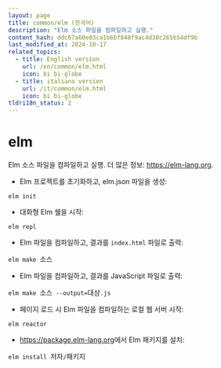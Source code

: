 ```yaml
---
layout: page
title: common/elm (한국어)
description: "Elm 소스 파일을 컴파일하고 실행."
content_hash: ddc67a60e03ca1b6bf848f9ac4d38c265b54df9b
last_modified_at: 2024-10-17
related_topics:
  - title: English version
    url: /en/common/elm.html
    icon: bi bi-globe
  - title: italiano version
    url: /it/common/elm.html
    icon: bi bi-globe
tldri18n_status: 2
---
```

# elm

Elm 소스 파일을 컴파일하고 실행.
더 많은 정보: <https://elm-lang.org>.

- Elm 프로젝트를 초기화하고, elm.json 파일을 생성:

`elm init`

- 대화형 Elm 쉘을 시작:

`elm repl`

- Elm 파일을 컴파일하고, 결과를 `index.html` 파일로 출력:

`elm make `<span class="tldr-var badge badge-pill bg-dark-lm bg-white-dm text-white-lm text-dark-dm font-weight-bold">소스</span>

- Elm 파일을 컴파일하고, 결과를 JavaScript 파일로 출력:

`elm make `<span class="tldr-var badge badge-pill bg-dark-lm bg-white-dm text-white-lm text-dark-dm font-weight-bold">소스</span>` --output=`<span class="tldr-var badge badge-pill bg-dark-lm bg-white-dm text-white-lm text-dark-dm font-weight-bold">대상</span>`.js`

- 페이지 로드 시 Elm 파일을 컴파일하는 로컬 웹 서버 시작:

`elm reactor`

- <https://package.elm-lang.org>에서 Elm 패키지를 설치:

`elm install `<span class="tldr-var badge badge-pill bg-dark-lm bg-white-dm text-white-lm text-dark-dm font-weight-bold">저자</span>`/`<span class="tldr-var badge badge-pill bg-dark-lm bg-white-dm text-white-lm text-dark-dm font-weight-bold">패키지</span>
